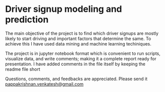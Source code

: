 # Driver signup modeling and prediction

The main objective of the project is to find which driver signups are mostly likely to start driving and important factors that determine the same. To achieve this I have used data mining and machine learning techiniques.

The project is in jupyter notebook format which is convenient to run scripts, visualize data, and write comments; making it a complete report ready for presentation. I have added comments in the file itself by keeping the readme file short

Questions, comments, and feedbacks are appreciated. Please send it pappakrishnan.venkatesh@gmail.com
